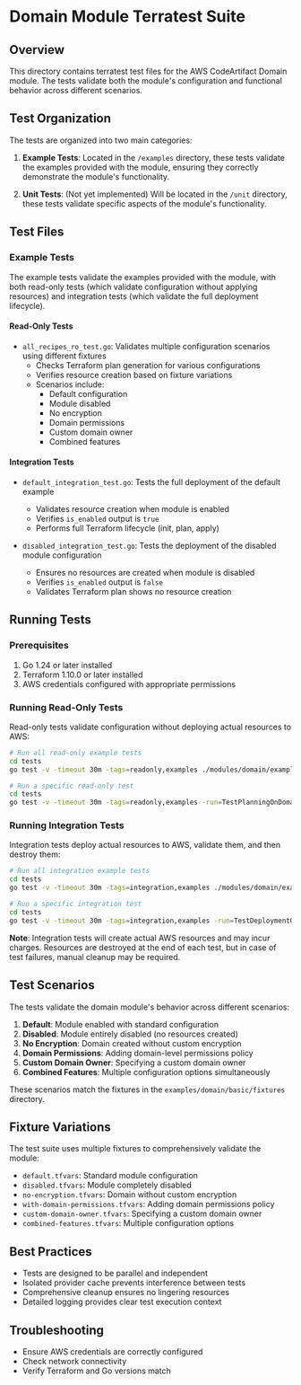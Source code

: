 # Domain Module Terratest Suite

## Overview

This directory contains terratest test files for the AWS CodeArtifact Domain module. The tests validate both the module's configuration and functional behavior across different scenarios.

## Test Organization

The tests are organized into two main categories:

1. **Example Tests**: Located in the `/examples` directory, these tests validate the examples provided with the module, ensuring they correctly demonstrate the module's functionality.

2. **Unit Tests**: (Not yet implemented) Will be located in the `/unit` directory, these tests validate specific aspects of the module's functionality.

## Test Files

### Example Tests

The example tests validate the examples provided with the module, with both read-only tests (which validate configuration without applying resources) and integration tests (which validate the full deployment lifecycle).

#### Read-Only Tests

- `all_recipes_ro_test.go`: Validates multiple configuration scenarios using different fixtures
  - Checks Terraform plan generation for various configurations
  - Verifies resource creation based on fixture variations
  - Scenarios include:
    * Default configuration
    * Module disabled
    * No encryption
    * Domain permissions
    * Custom domain owner
    * Combined features

#### Integration Tests

- `default_integration_test.go`: Tests the full deployment of the default example
  - Validates resource creation when module is enabled
  - Verifies `is_enabled` output is `true`
  - Performs full Terraform lifecycle (init, plan, apply)

- `disabled_integration_test.go`: Tests the deployment of the disabled module configuration
  - Ensures no resources are created when module is disabled
  - Verifies `is_enabled` output is `false`
  - Validates Terraform plan shows no resource creation

## Running Tests

### Prerequisites

1. Go 1.24 or later installed
2. Terraform 1.10.0 or later installed
3. AWS credentials configured with appropriate permissions

### Running Read-Only Tests

Read-only tests validate configuration without deploying actual resources to AWS:

```bash
# Run all read-only example tests
cd tests
go test -v -timeout 30m -tags=readonly,examples ./modules/domain/examples

# Run a specific read-only test
cd tests
go test -v -timeout 30m -tags=readonly,examples -run=TestPlanningOnDomainExampleWhenAllRecipesAreUsed ./modules/domain/examples
```

### Running Integration Tests

Integration tests deploy actual resources to AWS, validate them, and then destroy them:

```bash
# Run all integration example tests
cd tests
go test -v -timeout 30m -tags=integration,examples ./modules/domain/examples

# Run a specific integration test
cd tests
go test -v -timeout 30m -tags=integration,examples -run=TestDeploymentOnDomainExampleWhenDefaultFixture ./modules/domain/examples
```

**Note**: Integration tests will create actual AWS resources and may incur charges. Resources are destroyed at the end of each test, but in case of test failures, manual cleanup may be required.

## Test Scenarios

The tests validate the domain module's behavior across different scenarios:

1. **Default**: Module enabled with standard configuration
2. **Disabled**: Module entirely disabled (no resources created)
3. **No Encryption**: Domain created without custom encryption
4. **Domain Permissions**: Adding domain-level permissions policy
5. **Custom Domain Owner**: Specifying a custom domain owner
6. **Combined Features**: Multiple configuration options simultaneously

These scenarios match the fixtures in the `examples/domain/basic/fixtures` directory.

## Fixture Variations

The test suite uses multiple fixtures to comprehensively validate the module:

- `default.tfvars`: Standard module configuration
- `disabled.tfvars`: Module completely disabled
- `no-encryption.tfvars`: Domain without custom encryption
- `with-domain-permissions.tfvars`: Adding domain permissions policy
- `custom-domain-owner.tfvars`: Specifying a custom domain owner
- `combined-features.tfvars`: Multiple configuration options

## Best Practices

- Tests are designed to be parallel and independent
- Isolated provider cache prevents interference between tests
- Comprehensive cleanup ensures no lingering resources
- Detailed logging provides clear test execution context

## Troubleshooting

- Ensure AWS credentials are correctly configured
- Check network connectivity
- Verify Terraform and Go versions match
